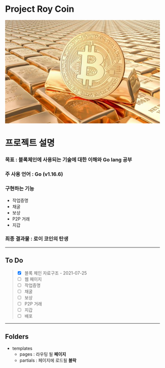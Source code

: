 # Project Roy Coin
![screensh](imgs/coin.jpg)
# 프로젝트 설명
### 목표 : 블록체인에 사용되는 기술에 대한 이해와 Go lang 공부


### 주 사용 언어 : Go (v1.16.6)


### 구현하는 기능
  - 작업증명
  - 채굴
  - 보상
  - P2P 거래
  - 지갑 


### 최종 결과물 :  **로이 코인**의 탄생
---

## To Do

>- [x] 블록 체인 자료구조 - 2021-07-25
>- [ ] 웹 페이지 
>- [ ] 작업증명 
>- [ ] 채굴 
>- [ ] 보상 
>- [ ] P2P 거래 
>- [ ] 지갑 
>- [ ] 배포
---
## Folders
- templates
  - pages : 라우팅 될 **페이지**
  - partials : 페이지에 로드될 **블락** 



